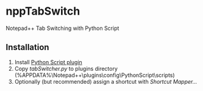 # nppTabSwitch
Notepad++ Tab Switching with Python Script

## Installation
1. Install [Python Script plugin](https://github.com/bruderstein/PythonScript)
1. Copy *tabSwitcher.py* to plugins directory (%APPDATA%\Notepad++\plugins\config\PythonScript\scripts)
1. Optionally (but recommended) assign a shortcut with *Shortcut Mapper...*
